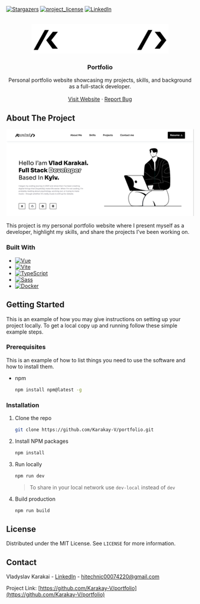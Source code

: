 <!--
*** Thanks for checking out the Best-README-Template. If you have a suggestion
*** that would make this better, please fork the repo and create a pull request
*** or simply open an issue with the tag "enhancement".
*** Don't forget to give the project a star!
*** Thanks again! Now go create something AMAZING! :D
-->


<!-- PROJECT SHIELDS -->
<!--
*** I'm using markdown "reference style" links for readability.
*** Reference links are enclosed in brackets [ ] instead of parentheses ( ).
*** See the bottom of this document for the declaration of the reference variables
*** for contributors-url, forks-url, etc. This is an optional, concise syntax you may use.
*** https://www.markdownguide.org/basic-syntax/#reference-style-links
-->
[![Stargazers][stars-shield]][stars-url]
[![project_license][license-shield]][license-url]
[![LinkedIn][linkedin-shield]][linkedin-url]


<!-- PROJECT LOGO -->
<br />
<div align="center">
  <a href="https://github.com/Karakay-V/portfolio">
    <img src="src/assets/logo-reversed.png" alt="Logo" width="max-content" height="80">
  </a>

<h3 align="center">Portfolio</h3>

  <p align="center">
    Personal portfolio website showcasing my projects, skills, and background as a full-stack developer.
    <br />
    <br />
    <a href="https://karakay-v.github.io/">Visit Website</a>
    &middot;
    <a href="https://github.com/Karakay-V/portfolio/issues/new?labels=bug&template=bug-report---.md">Report Bug</a>
  </p>
</div>


<!-- ABOUT THE PROJECT -->
## About The Project

[![Portfolio Screen Shot][portfolio-screenshot]](./src/assets/screenshoot.png)

This project is my personal portfolio website where I present myself as a developer, highlight my skills, and share the projects I’ve been working on.  


### Built With


* [![Vue][Vue-badge]][Vue-url]
* [![Vite][Vite-badge]][Vite-url]
* [![TypeScript][TypeScript-badge]][TypeScript-url]
* [![Sass][Sass-badge]][Sass-url]
* [![Docker][Docker-badge]][Docker-url]


<!-- GETTING STARTED -->
## Getting Started

This is an example of how you may give instructions on setting up your project locally.
To get a local copy up and running follow these simple example steps.

### Prerequisites

This is an example of how to list things you need to use the software and how to install them.
* npm
  ```bash
  npm install npm@latest -g
  ```

### Installation

1. Clone the repo
   ```bash
   git clone https://github.com/Karakay-V/portfolio.git
   ```
2. Install NPM packages
   ```bash
   npm install
   ```
3. Run locally
   ```bash
   npm run dev
   ```
   > To share in your local network use `dev-local` instead of `dev`
4. Build production
   ```bash
   npm run build
   ```


<!-- LICENSE -->
## License

Distributed under the MIT License. See `LICENSE` for more information.


<!-- CONTACT -->
## Contact

Vladyslav Karakai - [LinkedIn][linkedin-url] - hitechnic00074220@gmail.com

Project Link: [https://github.com/Karakay-V/portfolio](https://github.com/Karakay-V/portfolio)


<!-- MARKDOWN LINKS & IMAGES -->
<!-- https://www.markdownguide.org/basic-syntax/#reference-style-links -->
[stars-shield]: https://img.shields.io/github/stars/Karakay-V/portfolio.svg?style=for-the-badge
[stars-url]: https://github.com/Karakay-V/portfolio/stargazers
[license-shield]: https://img.shields.io/github/license/Karakay-V/portfolio.svg?style=for-the-badge
[license-url]: https://github.com/Karakay-V/portfolio/blob/master/LICENSE.txt
[linkedin-shield]: https://img.shields.io/badge/-LinkedIn-black.svg?style=for-the-badge&logo=linkedin&colorB=555
[linkedin-url]: https://linkedin.com/in/karakay-v
[portfolio-screenshot]: src/assets/screenshoot.png

[Vue-badge]: https://img.shields.io/badge/Vue.js-35495E?style=for-the-badge&logo=vuedotjs&logoColor=4FC08D
[Vue-url]: https://vuejs.org/
[Vite-badge]: https://img.shields.io/badge/Vite-646CFF?style=for-the-badge&logo=Vite&logoColor=white
[Vite-url]: https://vite.dev/
[TypeScript-badge]: https://shields.io/badge/TypeScript-3178C6?style=for-the-badge&logo=TypeScript&logoColor=FFF
[TypeScript-url]: https://www.typescriptlang.org/
[Sass-badge]: https://img.shields.io/badge/Sass-CC6699?style=for-the-badge&logo=Sass&logoColor=white
[Sass-url]: https://sass-lang.com/
[Docker-badge]: https://img.shields.io/badge/docker-257bd6?style=for-the-badge&logo=docker&logoColor=white
[Docker-url]: https://www.docker.com/

